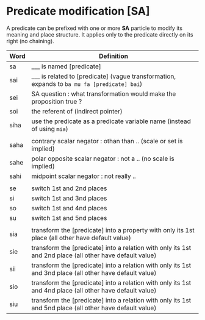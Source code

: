 # Predicate modification [SA]

A predicate can be prefixed with one or more **SA** particle to modify its
meaning and place structure. It applies only to the predicate directly on its
right (no chaining).

| Word | Definition                                                                                               |
| ---- | -------------------------------------------------------------------------------------------------------- |
| sa   | ___ is named [predicate]                                                                                 |
| sai  | ___ is related to [predicate] (vague transformation, expands to `ba mu fa [predicate] bai`)              |
| sei  | SA question : what transformation would make the proposition true ?                                      |
| soi  | the referent of (indirect pointer)                                                                       |
| siha | use the predicate as a predicate variable name (instead of using `mia`)                                  |
|      |
| saha | contrary scalar negator : othan than .. (scale or set is implied)                                        |
| sahe | polar opposite scalar negator : not a .. (no scale is implied)                                           |
| sahi | midpoint scalar negator : not really ..                                                                  |
|      |
| se   | switch 1st and 2nd places                                                                                |
| si   | switch 1st and 3nd places                                                                                |
| so   | switch 1st and 4nd places                                                                                |
| su   | switch 1st and 5nd places                                                                                |
|      |
| sia  | transform the [predicate] into a property with only its 1st place (all other have default value)         |
| sie  | transform the [predicate] into a relation with only its 1st and 2nd place (all other have default value) |
| sii  | transform the [predicate] into a relation with only its 1st and 3nd place (all other have default value) |
| sio  | transform the [predicate] into a relation with only its 1st and 4nd place (all other have default value) |
| siu  | transform the [predicate] into a relation with only its 1st and 5nd place (all other have default value) |

